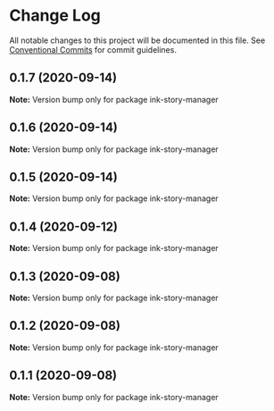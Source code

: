 # Change Log

All notable changes to this project will be documented in this file.
See [Conventional Commits](https://conventionalcommits.org) for commit guidelines.

## 0.1.7 (2020-09-14)

**Note:** Version bump only for package ink-story-manager





## 0.1.6 (2020-09-14)

**Note:** Version bump only for package ink-story-manager





## 0.1.5 (2020-09-14)

**Note:** Version bump only for package ink-story-manager





## 0.1.4 (2020-09-12)

**Note:** Version bump only for package ink-story-manager





## 0.1.3 (2020-09-08)

**Note:** Version bump only for package ink-story-manager

## 0.1.2 (2020-09-08)

**Note:** Version bump only for package ink-story-manager

## 0.1.1 (2020-09-08)

**Note:** Version bump only for package ink-story-manager
